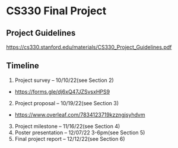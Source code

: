 # CS330 Final Project
## Project Guidelines
https://cs330.stanford.edu/materials/CS330_Project_Guidelines.pdf

## Timeline
1. Project survey – 10/10/22(see Section 2)
  * https://forms.gle/dj6xQ47JZSvsxHPS9
2. Project proposal – 10/19/22(see Section 3)
  * https://www.overleaf.com/7834123719kzzngjsyhdvm
3. Project milestone – 11/16/22(see Section 4)
4. Poster presentation – 12/07/22 3-6pm(see Section 5)
5. Final project report – 12/12/22(see Section 6)
